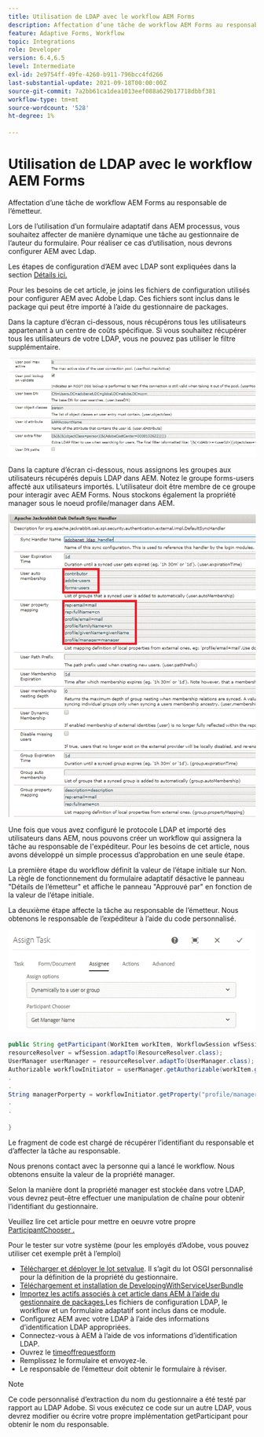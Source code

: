 ```yaml
---
title: Utilisation de LDAP avec le workflow AEM Forms
description: Affectation d’une tâche de workflow AEM Forms au responsable de l’émetteur
feature: Adaptive Forms, Workflow
topic: Integrations
role: Developer
version: 6.4,6.5
level: Intermediate
exl-id: 2e9754ff-49fe-4260-b911-796bcc4fd266
last-substantial-update: 2021-09-18T00:00:00Z
source-git-commit: 7a2bb61ca1dea1013eef088a629b17718dbbf381
workflow-type: tm+mt
source-wordcount: '528'
ht-degree: 1%

---
```


# Utilisation de LDAP avec le workflow AEM Forms

Affectation d’une tâche de workflow AEM Forms au responsable de l’émetteur.

Lors de l’utilisation d’un formulaire adaptatif dans AEM processus, vous souhaitez affecter de manière dynamique une tâche au gestionnaire de l’auteur du formulaire. Pour réaliser ce cas d’utilisation, nous devrons configurer AEM avec Ldap.

Les étapes de configuration d’AEM avec LDAP sont expliquées dans la section [Détails ici.](https://helpx.adobe.com/experience-manager/6-5/sites/administering/using/ldap-config.html)

Pour les besoins de cet article, je joins les fichiers de configuration utilisés pour configurer AEM avec Adobe Ldap. Ces fichiers sont inclus dans le package qui peut être importé à l’aide du gestionnaire de packages.

Dans la capture d’écran ci-dessous, nous récupérons tous les utilisateurs appartenant à un centre de coûts spécifique. Si vous souhaitez récupérer tous les utilisateurs de votre LDAP, vous ne pouvez pas utiliser le filtre supplémentaire.

![Configuration du protocole LDAP](assets/costcenterldap.gif)

Dans la capture d’écran ci-dessous, nous assignons les groupes aux utilisateurs récupérés depuis LDAP dans AEM. Notez le groupe forms-users affecté aux utilisateurs importés. L’utilisateur doit être membre de ce groupe pour interagir avec AEM Forms. Nous stockons également la propriété manager sous le noeud profile/manager dans AEM.

![Synchandler](assets/synchandler.gif)

Une fois que vous avez configuré le protocole LDAP et importé des utilisateurs dans AEM, nous pouvons créer un workflow qui assignera la tâche au responsable de l&#39;expéditeur. Pour les besoins de cet article, nous avons développé un simple processus d’approbation en une seule étape.

La première étape du workflow définit la valeur de l’étape initiale sur Non. La règle de fonctionnement du formulaire adaptatif désactive le panneau &quot;Détails de l’émetteur&quot; et affiche le panneau &quot;Approuvé par&quot; en fonction de la valeur de l’étape initiale.

La deuxième étape affecte la tâche au responsable de l’émetteur. Nous obtenons le responsable de l’expéditeur à l’aide du code personnalisé.

![Assigner une tâche](assets/assigntask.gif)

```java
public String getParticipant(WorkItem workItem, WorkflowSession wfSession, MetaDataMap arg2) throws WorkflowException{
resourceResolver = wfSession.adaptTo(ResourceResolver.class);
UserManager userManager = resourceResolver.adaptTo(UserManager.class);
Authorizable workflowInitiator = userManager.getAuthorizable(workItem.getWorkflow().getInitiator());
.
.
String managerPorperty = workflowInitiator.getProperty("profile/manager")[0].getString();
.
.

}
```

Le fragment de code est chargé de récupérer l’identifiant du responsable et d’affecter la tâche au responsable.

Nous prenons contact avec la personne qui a lancé le workflow. Nous obtenons ensuite la valeur de la propriété manager.

Selon la manière dont la propriété manager est stockée dans votre LDAP, vous devrez peut-être effectuer une manipulation de chaîne pour obtenir l’identifiant du gestionnaire.

Veuillez lire cet article pour mettre en oeuvre votre propre [  ParticipantChooser .](https://experienceleague.adobe.com/docs/experience-manager-learn/getting-started-wknd-tutorial-develop/overview.html?lang=fr&amp;CID=RedirectAEMCommunityKautuk)

Pour le tester sur votre système (pour les employés d’Adobe, vous pouvez utiliser cet exemple prêt à l’emploi)

* [Télécharger et déployer le lot setvalue](/help/forms/assets/common-osgi-bundles/SetValueApp.core-1.0-SNAPSHOT.jar). Il s’agit du lot OSGI personnalisé pour la définition de la propriété du gestionnaire.
* [Téléchargement et installation de DevelopingWithServiceUserBundle](/help/forms/assets/common-osgi-bundles/DevelopingWithServiceUser.jar)
* [Importez les actifs associés à cet article dans AEM à l’aide du gestionnaire de packages.](assets/aem-forms-ldap.zip)Les fichiers de configuration LDAP, le workflow et un formulaire adaptatif sont inclus dans ce module.
* Configurez AEM avec votre LDAP à l’aide des informations d’identification LDAP appropriées.
* Connectez-vous à AEM à l’aide de vos informations d’identification LDAP.
* Ouvrez le [timeoffrequestform](http://localhost:4502/content/dam/formsanddocuments/helpx/timeoffrequestform/jcr:content?wcmmode=disabled)
* Remplissez le formulaire et envoyez-le.
* Le responsable de l’émetteur doit obtenir le formulaire à réviser.

>[!NOTE]
>
>Ce code personnalisé d’extraction du nom du gestionnaire a été testé par rapport au LDAP Adobe. Si vous exécutez ce code sur un autre LDAP, vous devrez modifier ou écrire votre propre implémentation getParticipant pour obtenir le nom du responsable.
